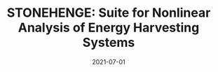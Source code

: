 ---
title: "STONEHENGE: Suite for Nonlinear Analysis of Energy Harvesting Systems"
logo: "STONEHENGE.png"
description: "This is a comprehensive code suite for analyzing the nonlinear dynamics of vibration-based energy harvesters. It includes implementations in MATLAB and C++, offering numerical simulations, bifurcation analysis, and optimization routines for maximizing energy output. The software is tailored for researchers working on piezoelectric and magnetoelastic energy harvesting devices, providing a robust framework for studying complex multi-stable systems and their efficiency under stochastic and deterministic excitations."
date: 2021-07-01
website: "https://stonehengesuite.org"
github: "https://github.com/americocunhajr/STONEHENGE"
docs: "https://github.com/americocunhajr/STONEHENGE/blob/master/UserManual-1.0.pdf"
download: "https://github.com/americocunhajr/STONEHENGE/zipball/main"
layout: none
collection: software
---